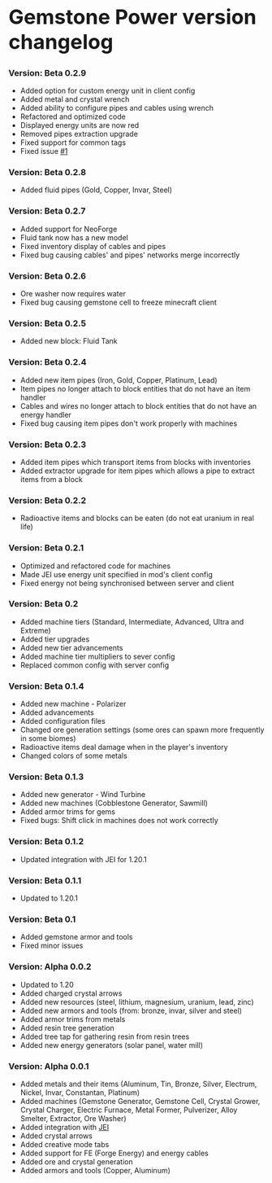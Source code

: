 <h1 style="font-size: 40px">Gemstone Power version changelog</h1>

<h3>Version: Beta 0.2.9</h3>
<ul>
<li>Added option for custom energy unit in client config
<li>Added metal and crystal wrench
<li>Added ability to configure pipes and cables using wrench
<li>Refactored and optimized code
<li>Displayed energy units are now red
<li>Removed pipes extraction upgrade
<li>Fixed support for common tags
<li>Fixed issue <a href="https://github.com/Visnaa/GemstonePower/issues/1">#1</a>
</ul>

<h3>Version: Beta 0.2.8</h3>
<ul>
<li>Added fluid pipes (Gold, Copper, Invar, Steel)
</ul>

<h3>Version: Beta 0.2.7</h3>
<ul>
<li>Added support for NeoForge
<li>Fluid tank now has a new model
<li>Fixed inventory display of cables and pipes
<li>Fixed bug causing cables' and pipes' networks merge incorrectly
</ul>

<h3>Version: Beta 0.2.6</h3>
<ul>
<li>Ore washer now requires water
<li>Fixed bug causing gemstone cell to freeze minecraft client
</ul>

<h3>Version: Beta 0.2.5</h3>
<ul>
<li>Added new block: Fluid Tank
</ul>

<h3>Version: Beta 0.2.4</h3>
<ul>
<li>Added new item pipes (Iron, Gold, Copper, Platinum, Lead)
<li>Item pipes no longer attach to block entities that do not have an item handler
<li>Cables and wires no longer attach to block entities that do not have an energy handler
<li>Fixed bug causing item pipes don't work properly with machines
</ul>

<h3>Version: Beta 0.2.3</h3>
<ul>
<li>Added item pipes which transport items from blocks with inventories 
<li>Added extractor upgrade for item pipes which allows a pipe to extract items from a block
</ul>

<h3>Version: Beta 0.2.2</h3>
<ul>
<li>Radioactive items and blocks can be eaten (do not eat uranium in real life)
</ul>

<h3>Version: Beta 0.2.1</h3>
<ul>
<li>Optimized and refactored code for machines
<li>Made JEI use energy unit specified in mod's client config
<li>Fixed energy not being synchronised between server and client
</ul>

<h3>Version: Beta 0.2</h3>
<ul>
<li>Added machine tiers (Standard, Intermediate, Advanced, Ultra and Extreme)
<li>Added tier upgrades
<li>Added new tier advancements
<li>Added machine tier multipliers to sever config
<li>Replaced common config with server config
</ul>

<h3>Version: Beta 0.1.4</h3>
<ul>
<li>Added new machine - Polarizer
<li>Added advancements
<li>Added configuration files
<li>Changed ore generation settings (some ores can spawn more frequently in some biomes)
<li>Radioactive items deal damage when in the player's inventory
<li>Changed colors of some metals
</ul>

<h3>Version: Beta 0.1.3</h3>
<ul>
<li>Added new generator - Wind Turbine
<li>Added new machines (Cobblestone Generator, Sawmill)
<li>Added armor trims for gems
<li>Fixed bugs: Shift click in machines does not work correctly
</ul>

<h3>Version: Beta 0.1.2</h3>
<ul>
<li>Updated integration with JEI for 1.20.1
</ul>

<h3>Version: Beta 0.1.1</h3>
<ul>
<li>Updated to 1.20.1
</ul>

<h3>Version: Beta 0.1</h3>
<ul>
<li>Added gemstone armor and tools
<li>Fixed minor issues
</ul>

<h3>Version: Alpha 0.0.2</h3>
<ul>
<li>Updated to 1.20
<li>Added charged crystal arrows
<li>Added new resources (steel, lithium, magnesium, uranium, lead, zinc)
<li>Added new armors and tools (from: bronze, invar, silver and steel)
<li>Added armor trims from metals
<li>Added resin tree generation
<li>Added tree tap for gathering resin from resin trees
<li>Added new energy generators (solar panel, water mill)
</ul>

<h3>Version: Alpha 0.0.1</h3>
<ul>
<li>Added metals and their items (Aluminum, Tin, Bronze, Silver, Electrum, Nickel, Invar, Constantan, Platinum)
<li>Added machines (Gemstone Generator, Gemstone Cell, Crystal Grower, Crystal Charger, Electric Furnace, Metal Former, Pulverizer, Alloy Smelter, Extractor, Ore Washer)
<li>Added integration with <a href="https://modrinth.com/mod/jei" target="_blank">JEI</a> 
<li>Added crystal arrows
<li>Added creative mode tabs
<li>Added support for FE (Forge Energy) and energy cables
<li>Added ore and crystal generation
<li>Added armors and tools (Copper, Aluminum)
</ul>